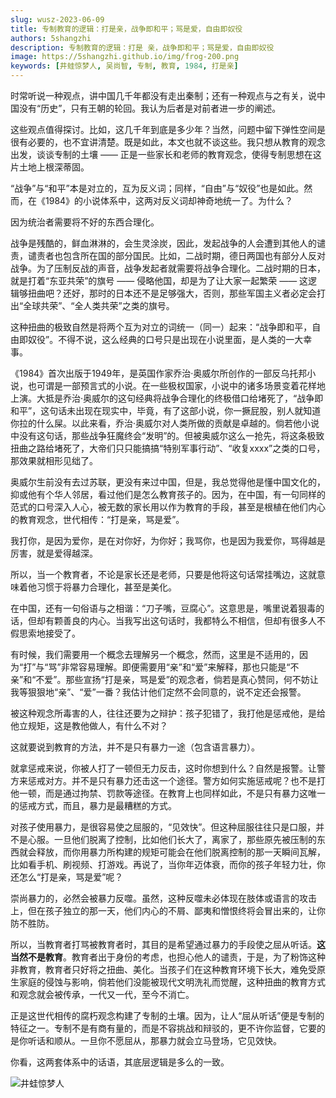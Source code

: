 ```yaml
---
slug: wusz-2023-06-09
title: 专制教育的逻辑：打是亲，战争即和平；骂是爱，自由即奴役
authors: 5shangzhi
description: 专制教育的逻辑：打是 亲，战争即和平；骂是爱，自由即奴役
image: https://5shangzhi.github.io/img/frog-200.png
keywords: [井蛙惊梦人, 吴尚智, 专制, 教育, 1984, 打是亲]
---
```


时常听说一种观点，讲中国几千年都没有走出秦制；还有一种观点与之有关，说中国没有“历史”，只有王朝的轮回。我认为后者是对前者进一步的阐述。

这些观点值得探讨。比如，这几千年到底是多少年？当然，问题中留下弹性空间是很有必要的，也不宜讲清楚。既是如此，本文也就不谈这些。我只想从教育的观念出发，谈谈专制的土壤 —— 正是一些家长和老师的教育观念，使得专制思想在这片土地上根深蒂固。

“战争”与“和平”本是对立的，互为反义词；同样，“自由”与“奴役”也是如此。然而，在《1984》的小说体系中，这两对反义词却神奇地统一了。为什么？

因为统治者需要将不好的东西合理化。

战争是残酷的，鲜血淋淋的，会生灵涂炭，因此，发起战争的人会遭到其他人的谴责，谴责者也包含所在国的部分国民。比如，二战时期，德日两国也有部分人反对战争。为了压制反战的声音，战争发起者就需要将战争合理化。二战时期的日本，就是打着“东亚共荣”的旗号 —— 侵略他国，却是为了让大家一起繁荣 —— 这逻辑够扭曲吧？还好，那时的日本还不是足够强大，否则，那些军国主义者必定会打出“全球共荣”、“全人类共荣”之类的旗号。

这种扭曲的极致自然是将两个互为对立的词统一（同一）起来：“战争即和平，自由即奴役”。不得不说，这么经典的口号只是出现在小说里面，是人类的一大幸事。

《1984》首次出版于1949年，是英国作家乔治·奥威尔所创作的一部反乌托邦小说，也可谓是一部预言式的小说。在一些极权国家，小说中的诸多场景变着花样地上演。大抵是乔治·奥威尔的这句经典将战争合理化的终极借口给堵死了，“战争即和平”，这句话未出现在现实中，毕竟，有了这部小说，你一撅屁股，别人就知道你拉的什么屎。以此来看，乔治·奥威尔对人类所做的贡献是卓越的。倘若他小说中没有这句话，那些战争狂魔终会“发明”的。但被奥威尔这么一抢先，将这条极致扭曲之路给堵死了，大帝们只只能搞搞“特别军事行动”、“收复xxxx”之类的口号，那效果就相形见绌了。

奥威尔生前没有去过苏联，更没有来过中国，但是，我总觉得他是懂中国文化的，抑或他有个华人邻居，看过他们是怎么教育孩子的。因为，在中国，有一句同样的范式的口号深入人心，被无数的家长用以作为教育的手段，甚至是根植在他们内心的教育观念，世代相传：“打是亲，骂是爱”。

我打你，是因为爱你，是在对你好，为你好；我骂你，也是因为我爱你，骂得越是厉害，就是爱得越深。

所以，当一个教育者，不论是家长还是老师，只要是他将这句话常挂嘴边，这就意味着他习惯于将暴力合理化，甚至是美化。

在中国，还有一句俗语与之相谐：“刀子嘴，豆腐心”。这意思是，嘴里说着狠毒的话，但却有颗善良的内心。当我写出这句话时，我都特么不相信，但却有很多人不假思索地接受了。

有时候，我们需要用一个概念去理解另一个概念，然而，这里是不适用的，因为“打”与“骂”非常容易理解。即便需要用“亲”和“爱”来解释，那也只能是“不亲”和“不爱”。那些宣扬“打是亲，骂是爱”的观念者，倘若是真心赞同，何不妨让我等狠狠地“亲”、“爱”一番？我估计他们定然不会同意的，说不定还会报警。

被这种观念所毒害的人，往往还要为之辩护：孩子犯错了，我打他是惩戒他，是给他立规矩，这是教他做人，有什么不对？

这就要说到教育的方法，并不是只有暴力一途（包含语言暴力）。

就拿惩戒来说，你被人打了一顿但无力反击，这时你想到什么？自然是报警。让警方来惩戒对方。并不是只有暴力还击这一个途径。警方如何实施惩戒呢？也不是打他一顿，而是通过拘禁、罚款等途径。在教育上也同样如此，不是只有暴力这唯一的惩戒方式，而且，暴力是最糟糕的方式。

对孩子使用暴力，是很容易使之屈服的，“见效快”。但这种屈服往往只是口服，并不是心服。一旦他们脱离了控制，比如他们长大了，离家了，那些原先被压制的东西就会释放，而你用暴力所构建的规矩可能会在他们脱离控制的那一天瞬间瓦解，比如看手机、刷视频、打游戏。再说了，当你年迈体衰，而你的孩子年轻力壮，你还怎么“打是亲，骂是爱”呢？

崇尚暴力的，必然会被暴力反噬。虽然，这种反噬未必体现在肢体或语言的攻击上，但在孩子独立的那一天，他们内心的不屑、鄙夷和憎恨终将会冒出来的，让你防不胜防。

所以，当教育者打骂被教育者时，其目的是希望通过暴力的手段使之屈从听话。**这当然不是教育**。教育者出于身份的考虑，也担心他人的谴责，于是，为了粉饰这种非教育，教育者只好将之扭曲、美化。当孩子们在这种教育环境下长大，难免受原生家庭的侵蚀与影响，倘若他们没能被现代文明洗礼而觉醒，这种扭曲的教育方式和观念就会被传承，一代又一代，至今不消亡。

正是这世代相传的腐朽观念构建了专制的土壤。因为，让人“屈从听话”便是专制的特征之一。专制不是有商有量的，而是不容挑战和辩驳的，更不许你监督，它要的是你听话和顺从。一旦你不愿屈从，那暴力就会立马登场，它见效快。

你看，这两套体系中的话语，其底层逻辑是多么的一致。

![井蛙惊梦人](https://5shangzhi.github.io/img/frog.jpeg)
